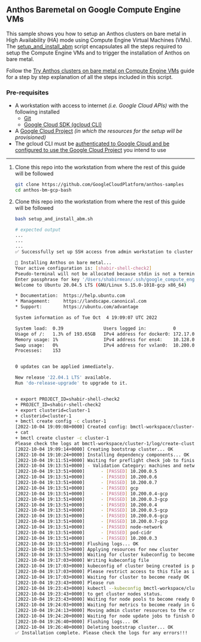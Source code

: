 ## Anthos Baremetal on Google Compute Engine VMs

This sample shows you how to setup an Anthos clusters on bare metal in High
Availability (HA) mode using Compute Engine Virtual Machines (VMs). The
[setup_and_install_abm](./setup_and_install_abm.sh) script encapsulates all
the steps required to setup the Compute Engine VMs and to trigger the
installation of Anthos on bare metal.

Follow the
[Try Anthos clusters on bare metal on Compute Engine VMs](https://cloud.google.com/anthos/clusters/docs/bare-metal/latest/try/gce-vms) guide for a step by step
explanation of all the steps included in this script.


### Pre-requisites

- A workstation with access to internet _(i.e. Google Cloud APIs)_ with the following installed
  - [Git](https://www.atlassian.com/git/tutorials/install-git)
  - [Google Cloud SDK (gcloud CLI)](https://cloud.google.com/sdk/docs/install)
- A [Google Cloud Project](https://console.cloud.google.com/cloud-resource-manager?_ga=2.187862184.1029435410.1614837439-1338907320.1614299892) _(in which the resources for the setup will be provisioned)_
- The gcloud CLI must be [authenticated to Google Cloud and be configured to use
  the Google Cloud Project](https://cloud.google.com/sdk/gcloud/reference/init) you intend to use
---

1. Clone this repo into the workstation from where the rest of this guide will be followed

    ```sh
    git clone https://github.com/GoogleCloudPlatform/anthos-samples
    cd anthos-bm-gcp-bash
    ```

2. Clone this repo into the workstation from where the rest of this guide will be followed

    ```sh
    bash setup_and_install_abm.sh
    ```
    ```sh
    # expected output
    ...
    ...
    ...
    ✅ Successfully set up SSH access from admin workstation to cluster node VMs.

    🔄 Installing Anthos on bare metal...
    Your active configuration is: [shabir-shell-check2]
    Pseudo-terminal will not be allocated because stdin is not a terminal.
    Enter passphrase for key '/Users/shabirmean/.ssh/google_compute_engine': 
    Welcome to Ubuntu 20.04.5 LTS (GNU/Linux 5.15.0-1018-gcp x86_64)

    * Documentation:  https://help.ubuntu.com
    * Management:     https://landscape.canonical.com
    * Support:        https://ubuntu.com/advantage

    System information as of Tue Oct  4 19:09:07 UTC 2022

    System load:  0.39               Users logged in:          0
    Usage of /:   1.3% of 193.65GB   IPv4 address for docker0: 172.17.0.1
    Memory usage: 1%                 IPv4 address for ens4:    10.128.0.2
    Swap usage:   0%                 IPv4 address for vxlan0:  10.200.0.2
    Processes:    153


    0 updates can be applied immediately.

    New release '22.04.1 LTS' available.
    Run 'do-release-upgrade' to upgrade to it.


    + export PROJECT_ID=shabir-shell-check2
    + PROJECT_ID=shabir-shell-check2
    + export clusterid=cluster-1
    + clusterid=cluster-1
    + bmctl create config -c cluster-1
    [2022-10-04 19:09:08+0000] Created config: bmctl-workspace/cluster-1/cluster-1.yaml
    + cat
    + bmctl create cluster -c cluster-1
    Please check the logs at bmctl-workspace/cluster-1/log/create-cluster-20221004-190908/create-cluster.log
    [2022-10-04 19:09:14+0000] Creating bootstrap cluster... OK
    [2022-10-04 19:10:24+0000] Installing dependency components... OK
    [2022-10-04 19:11:51+0000] Waiting for preflight check job to finish... OK
    [2022-10-04 19:13:51+0000] - Validation Category: machines and network
    [2022-10-04 19:13:51+0000]      - [PASSED] 10.200.0.5
    [2022-10-04 19:13:51+0000]      - [PASSED] 10.200.0.6
    [2022-10-04 19:13:51+0000]      - [PASSED] 10.200.0.7
    [2022-10-04 19:13:51+0000]      - [PASSED] gcp
    [2022-10-04 19:13:51+0000]      - [PASSED] 10.200.0.4-gcp
    [2022-10-04 19:13:51+0000]      - [PASSED] 10.200.0.3-gcp
    [2022-10-04 19:13:51+0000]      - [PASSED] 10.200.0.4
    [2022-10-04 19:13:51+0000]      - [PASSED] 10.200.0.5-gcp
    [2022-10-04 19:13:51+0000]      - [PASSED] 10.200.0.6-gcp
    [2022-10-04 19:13:51+0000]      - [PASSED] 10.200.0.7-gcp
    [2022-10-04 19:13:51+0000]      - [PASSED] node-network
    [2022-10-04 19:13:51+0000]      - [PASSED] pod-cidr
    [2022-10-04 19:13:51+0000]      - [PASSED] 10.200.0.3
    [2022-10-04 19:13:51+0000] Flushing logs... OK
    [2022-10-04 19:13:53+0000] Applying resources for new cluster
    [2022-10-04 19:13:53+0000] Waiting for cluster kubeconfig to become ready OK
    [2022-10-04 19:17:03+0000] Writing kubeconfig file
    [2022-10-04 19:17:03+0000] kubeconfig of cluster being created is present at bmctl-workspace/cluster-1/cluster-1-kubeconfig 
    [2022-10-04 19:17:03+0000] Please restrict access to this file as it contains authentication credentials of your cluster.
    [2022-10-04 19:17:03+0000] Waiting for cluster to become ready OK
    [2022-10-04 19:23:43+0000] Please run
    [2022-10-04 19:23:43+0000] kubectl --kubeconfig bmctl-workspace/cluster-1/cluster-1-kubeconfig get nodes
    [2022-10-04 19:23:43+0000] to get cluster nodes status.
    [2022-10-04 19:23:43+0000] Waiting for node pools to become ready OK
    [2022-10-04 19:24:03+0000] Waiting for metrics to become ready in GCP OK
    [2022-10-04 19:24:13+0000] Moving admin cluster resources to the created admin cluster
    [2022-10-04 19:24:20+0000] Waiting for node update jobs to finish OK
    [2022-10-04 19:26:40+0000] Flushing logs... OK
    [2022-10-04 19:26:40+0000] Deleting bootstrap cluster... OK
    ✅ Installation complete. Please check the logs for any errors!!!
    ```